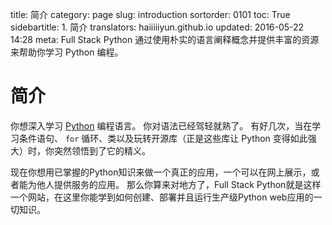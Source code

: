 title: 简介
category: page
slug: introduction
sortorder: 0101
toc: True
sidebartitle: 1. 简介
translators: haiiiiiyun.github.io
updated: 2016-05-22 14:28
meta: Full Stack Python 通过使用朴实的语言阐释概念并提供丰富的资源来帮助你学习 Python 编程。


# 简介
你想深入学习 [Python](http://www.python.org/) 编程语言。 你对语法已经驾轻就熟了。
有好几次，当在学习条件语句、 `for` 循环、类以及玩转开源库（正是这些库让 Python 变得如此强大）时，你突然领悟到了它的精义。

现在你想用已掌握的Python知识来做一个真正的应用，一个可以在网上展示，或者能为他人提供服务的应用。
那么你算来对地方了，Full Stack Python就是这样一个网站，在这里你能学到如何创建、部署并且运行生产级Python web应用的一切知识。
